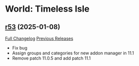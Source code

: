 # <DBM> World: Timeless Isle

## [r53](https://github.com/DeadlyBossMods/DBM-TimelessIsle/tree/r53) (2025-01-08)
[Full Changelog](https://github.com/DeadlyBossMods/DBM-TimelessIsle/compare/r52...r53) [Previous Releases](https://github.com/DeadlyBossMods/DBM-TimelessIsle/releases)

- Fix bug  
- Assign groups and categories for new addon manager in 11.1  
- Remove patch 11.0.5 and add patch 11.1  
